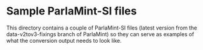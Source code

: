# Sample ParlaMint-SI files

This directory contains a couple of ParlaMint-SI files (latest version
from the data-v2tov3-fixings branch of ParlaMint) so they can serve as
examples of what the conversion output needs to look like.
